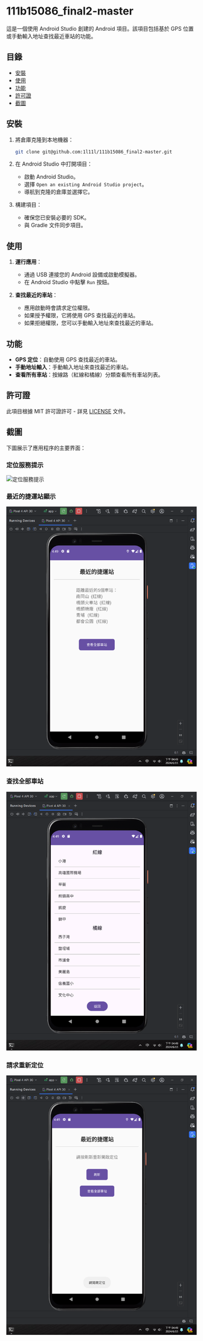 # 111b15086_final2-master

這是一個使用 Android Studio 創建的 Android 項目。該項目包括基於 GPS 位置或手動輸入地址查找最近車站的功能。

## 目錄
- [安裝](#安裝)
- [使用](#使用)
- [功能](#功能)
- [許可證](#許可證)
- [截圖](#截圖)

## 安裝

1. 將倉庫克隆到本地機器：

   ```bash
   git clone git@github.com:1l11l/111b15086_final2-master.git
   ```

2. 在 Android Studio 中打開項目：

   - 啟動 Android Studio。
   - 選擇 `Open an existing Android Studio project`。
   - 導航到克隆的倉庫並選擇它。

3. 構建項目：

   - 確保您已安裝必要的 SDK。
   - 與 Gradle 文件同步項目。

## 使用

1. **運行應用**：

   - 通過 USB 連接您的 Android 設備或啟動模擬器。
   - 在 Android Studio 中點擊 `Run` 按鈕。

2. **查找最近的車站**：

   - 應用啟動時會請求定位權限。
   - 如果授予權限，它將使用 GPS 查找最近的車站。
   - 如果拒絕權限，您可以手動輸入地址來查找最近的車站。

## 功能

- **GPS 定位**：自動使用 GPS 查找最近的車站。
- **手動地址輸入**：手動輸入地址來查找最近的車站。
- **查看所有車站**：按線路（紅線和橘線）分類查看所有車站列表。

## 許可證

此項目根據 MIT 許可證許可 - 詳見 [LICENSE](LICENSE) 文件。

## 截圖

下圖展示了應用程序的主要界面：

### 定位服務提示
![定位服務提示](images/screenshot1.png.png)

### 最近的捷運站顯示
![最近的捷運站顯示](images/screenshot2.png)

### 查找全部車站
![查找全部車站](images/screenshot3.png)

### 請求重新定位
![請求重新定位](images/screenshot4.png)
